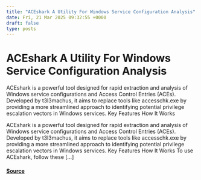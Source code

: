 ```yaml
---
title: "ACEshark A Utility For Windows Service Configuration Analysis"
date: Fri, 21 Mar 2025 09:32:55 +0000
draft: false
type: posts
---
```

# ACEshark A Utility For Windows Service Configuration Analysis





ACEshark is a powerful tool designed for rapid extraction and analysis of Windows service configurations and Access Control Entries (ACEs). Developed by t3l3machus, it aims to replace tools like accesschk.exe by providing a more streamlined approach to identifying potential privilege escalation vectors in Windows services. Key Features How It Works

ACEshark is a powerful tool designed for rapid extraction and analysis of Windows service configurations and Access Control Entries (ACEs). Developed by t3l3machus, it aims to replace tools like accesschk.exe by providing a more streamlined approach to identifying potential privilege escalation vectors in Windows services. Key Features How It Works To use ACEshark, follow these \[…\]

#### [Source](https://kalilinuxtutorials.com/aceshark/)


